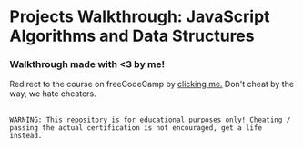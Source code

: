 <h1>Projects Walkthrough: JavaScript Algorithms and Data Structures</h1>
<h3>Walkthrough made with <3 by me!</h3>
Redirect to the course on freeCodeCamp by <a href="https://www.freecodecamp.org/learn/javascript-algorithms-and-data-structures/">clicking me.</a> Don't cheat by the way, we hate cheaters.
<br><br>
<code>
WARNING: This repository is for educational purposes only! Cheating / passing the actual certification is not encouraged, get a life instead.
</code>
